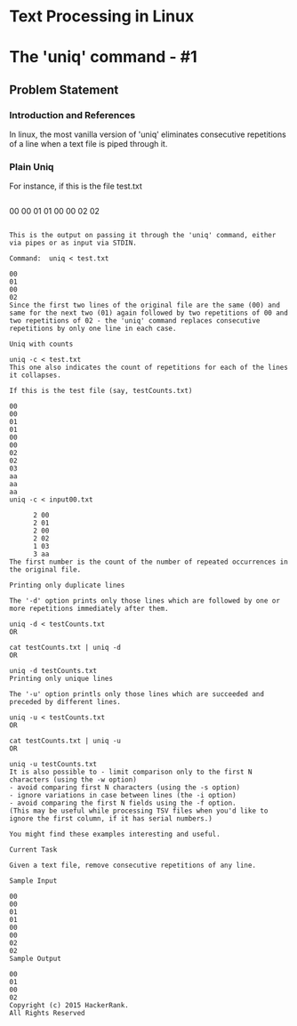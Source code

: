 # Text Processing in Linux 

# The 'uniq' command - #1

## Problem Statement

### Introduction and References 
In linux, the most vanilla version of 'uniq' eliminates consecutive repetitions of a line when a text file is piped through it.

### Plain Uniq

For instance, if this is the file test.txt

> ```
00
00
01
01
00
00
02
02
```

This is the output on passing it through the 'uniq' command, either via pipes or as input via STDIN.

Command:  uniq < test.txt 

00
01
00
02  
Since the first two lines of the original file are the same (00) and same for the next two (01) again followed by two repetitions of 00 and two repetitions of 02 - the 'uniq' command replaces consecutive repetitions by only one line in each case.

Uniq with counts

uniq -c < test.txt
This one also indicates the count of repetitions for each of the lines it collapses.

If this is the test file (say, testCounts.txt)

00
00
01
01
00
00
02
02
03
aa
aa
aa
uniq -c < input00.txt

      2 00
      2 01
      2 00
      2 02
      1 03
      3 aa
The first number is the count of the number of repeated occurrences in the original file.

Printing only duplicate lines

The '-d' option prints only those lines which are followed by one or more repetitions immediately after them.

uniq -d < testCounts.txt  
OR

cat testCounts.txt | uniq -d  
OR

uniq -d testCounts.txt  
Printing only unique lines

The '-u' option printls only those lines which are succeeded and preceded by different lines.

uniq -u < testCounts.txt  
OR

cat testCounts.txt | uniq -u  
OR

uniq -u testCounts.txt
It is also possible to - limit comparison only to the first N characters (using the -w option) 
- avoid comparing first N characters (using the -s option) 
- ignore variations in case between lines (the -i option) 
- avoid comparing the first N fields using the -f option. 
(This may be useful while processing TSV files when you'd like to ignore the first column, if it has serial numbers.)

You might find these examples interesting and useful.

Current Task

Given a text file, remove consecutive repetitions of any line.

Sample Input

00
00
01
01
00
00
02
02
Sample Output

00
01
00
02  
Copyright (c) 2015 HackerRank.
All Rights Reserved
